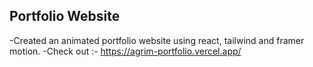 ## Portfolio Website

-Created an animated portfolio website using react, tailwind and framer motion.
-Check out :- https://agrim-portfolio.vercel.app/
